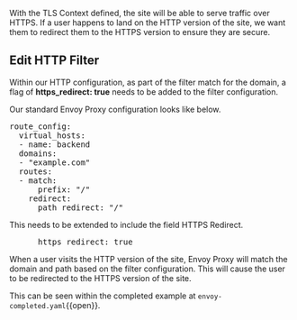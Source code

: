 With the TLS Context defined, the site will be able to serve traffic over HTTPS. If a user happens to land on the HTTP version of the site, we want them to redirect them to the HTTPS version to ensure they are secure.

## Edit HTTP Filter

Within our HTTP configuration, as part of the filter match for the domain, a flag of **https_redirect: true** needs to be added to the filter configuration. 

Our standard Envoy Proxy configuration looks like below.

<pre class="file">
route_config:
  virtual_hosts:
  - name: backend
  domains:
  - "example.com"
  routes:
  - match:
      prefix: "/"
    redirect:
      path_redirect: "/"
</pre>

This needs to be extended to include the field HTTPS Redirect.

<pre class="file" data-filename="envoy.yaml" data-target="insert" data-marker="# TODO: HTTP Redirect">
      https_redirect: true
</pre>

When a user visits the HTTP version of the site, Envoy Proxy will match the domain and path based on the filter configuration. This will cause the user to be redirected to the HTTPS version of the site.

This can be seen within the completed example at `envoy-completed.yaml`{{open}}.